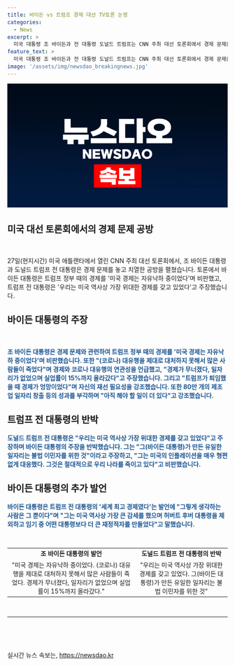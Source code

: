 ```yaml
---
title: 바이든 vs 트럼프 경제 대선 TV토론 논쟁
categories:
  - News
excerpt: >
  미국 대통령 조 바이든과 전 대통령 도널드 트럼프는 CNN 주최 대선 토론회에서 경제 문제를 놓고 공개 토론을 벌였다. 바이든 대통령은 트럼프 정부 시절의 경제를 비판하며 코로나 대유행에 대한 대응을 지적했고, 트럼프 전 대통령은 이에 반박하며 경제 성과를 강조했다. 양측은 서로의 경제 정책을 비판하고 자신의 경제적 업적을 강조하며 대선 필요성을 주장했다. 이에 대한 신경전은 TV 토론에 집중된 주요 관심사로 떠올랐다.
feature_text: >
  미국 대통령 조 바이든과 전 대통령 도널드 트럼프는 CNN 주최 대선 토론회에서 경제 문제를 놓고 공개 토론을 벌였다. 바이든 대통령은 트럼프 정부 시절의 경제를 비판하며 코로나 대유행에 대한 대응을 지적했고, 트럼프 전 대통령은 이에 반박하며 경제 성과를 강조했다. 양측은 서로의 경제 정책을 비판하고 자신의 경제적 업적을 강조하며 대선 필요성을 주장했다. 이에 대한 신경전은 TV 토론에 집중된 주요 관심사로 떠올랐다.
image: '/assets/img/newsdao_breakingnews.jpg'
---
```


<p><img src="/assets/img/newsdao_breakingnews.jpg" alt="pcversion 속보" /></p>

<h2 data-ke-size="size26">미국 대선 토론회에서의 경제 문제 공방</h2>

<p>​</p>

<p data-ke-size="size16">27일(현지시간) 미국 애틀랜타에서 열린 CNN 주최 대선 토론회에서, 조 바이든 대통령과 도널드 트럼프 전 대통령은 경제 문제를 놓고 치열한 공방을 펼쳤습니다. 토론에서 바이든 대통령은 트럼프 정부 때의 경제를 '미국 경제는 자유낙하 중이었다'며 비판했고, 트럼프 전 대통령은 '우리는 미국 역사상 가장 위대한 경제를 갖고 있었다'고 주장했습니다.</p>

<h2 data-ke-size="size26">바이든 대통령의 주장</h2>

<p>​</p>

<p data-ke-size="size16"><b><span style="color: #1a5490;">조 바이든 대통령은 경제 문제와 관련하여 트럼프 정부 때의 경제를 '미국 경제는 자유낙하 중이었다'며 비판했습니다. 또한 "(코로나) 대유행을 제대로 대처하지 못해서 많은 사람들이 죽었다"며 경제와 코로나 대유행의 연관성을 언급했고, "경제가 무너졌다, 일자리가 없었으며 실업률이 15%까지 올라갔다"고 주장했습니다. 그리고 "트럼프가 퇴임했을 때 경제가 엉망이었다"며 자신의 재선 필요성을 강조했습니다. 또한 80만 개의 제조업 일자리 창출 등의 성과를 부각하며 "아직 해야 할 일이 더 있다"고 강조했습니다.</span></b></p>

<h2 data-ke-size="size26">트럼프 전 대통령의 반박</h2>

<p data-ke-size="size16"><b><span style="color: #1a5490;">도널드 트럼프 전 대통령은 "우리는 미국 역사상 가장 위대한 경제를 갖고 있었다"고 주장하며 바이든 대통령의 주장을 반박했습니다. 그는 "그(바이든 대통령)가 만든 유일한 일자리는 불법 이민자를 위한 것"이라고 주장하고, "그는 미국의 인플레이션을 매우 형편없게 대응했다. 그것은 절대적으로 우리 나라를 죽이고 있다"고 비판했습니다.</span></b></p>

<h2 data-ke-size="size26">바이든 대통령의 추가 발언</h2>

<p data-ke-size="size16"><b><span style="color: #1a5490;">바이든 대통령은 트럼프 전 대통령의 '세계 최고 경제였다'는 발언에 "그렇게 생각하는 사람은 그 뿐이다"며 "그는 미국 역사상 가장 큰 감세를 했으며 허버트 후버 대통령을 제외하고 임기 중 어떤 대통령보다 더 큰 재정적자를 만들었다"고 말했습니다.</span></b></p>

<p>​</p>

<table>
    <tr>
        <td style="text-align: center; height: 17px;"><b>조 바이든 대통령의 발언</b></td>
        <td style="text-align: center; height: 17px;"><b>도널드 트럼프 전 대통령의 반박</b></td>
    </tr>
    <tr>
        <td style="text-align: center;">"미국 경제는 자유낙하 중이었다. (코로나) 대유행을 제대로 대처하지 못해서 많은 사람들이 죽었다. 경제가 무너졌다, 일자리가 없었으며 실업률이 15%까지 올라갔다."</td>
        <td style="text-align: center;">"우리는 미국 역사상 가장 위대한 경제를 갖고 있었다. 그(바이든 대통령)가 만든 유일한 일자리는 불법 이민자를 위한 것"</td>
    </tr>
</table>

<p>​
<hr>
​</p>

<p data-ke-size="size16">&nbsp;</p>
실시간 뉴스 속보는, <a href="https://newsdao.kr" rel="dofollow">https://newsdao.kr</a>


